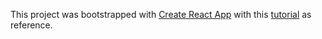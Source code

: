 This project was bootstrapped with [Create React App](https://github.com/facebook/create-react-app) with this [tutorial](https://youtu.be/e_ZibOe77yo) as reference.